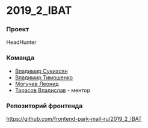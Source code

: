 # 2019_2_IBAT
### Проект

  HeadHunter 
  
### Команда

- [Владимир Сукиасян](https://github.com/vladimirsukiasyan)
- [Владимир Тимошенко](https://github.com/yourKriptonite)
- [Могучев Леонид](https://github.com/moguchev)
- [Тарасов Владислав](https://github.com/Sinimawath) - ментор


### Репозиторий фронтенда
  https://github.com/frontend-park-mail-ru/2019_2_IBAT
